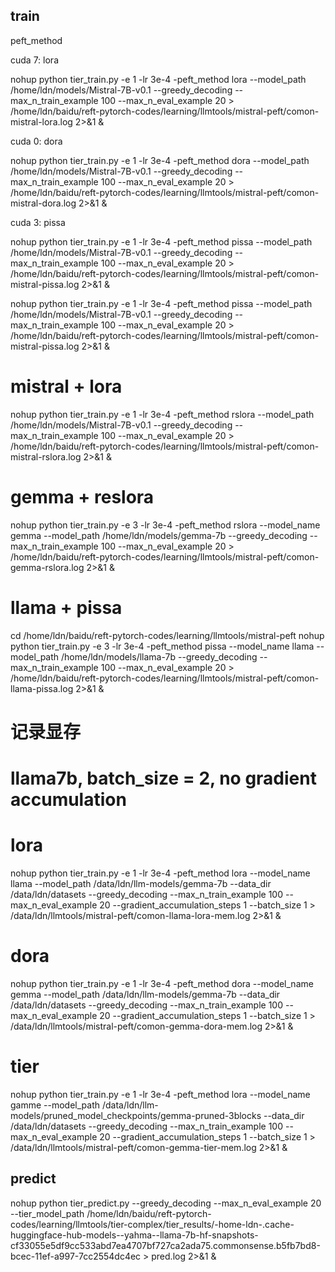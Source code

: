 
## train


peft_method


cuda 7: lora

nohup python tier_train.py -e 1 -lr 3e-4 -peft_method lora --model_path /home/ldn/models/Mistral-7B-v0.1 --greedy_decoding --max_n_train_example 100 --max_n_eval_example 20  > /home/ldn/baidu/reft-pytorch-codes/learning/llmtools/mistral-peft/comon-mistral-lora.log 2>&1 &


cuda 0: dora

nohup python tier_train.py -e 1 -lr 3e-4 -peft_method dora --model_path /home/ldn/models/Mistral-7B-v0.1 --greedy_decoding --max_n_train_example 100 --max_n_eval_example 20  > /home/ldn/baidu/reft-pytorch-codes/learning/llmtools/mistral-peft/comon-mistral-dora.log 2>&1 &


cuda 3: pissa

nohup python tier_train.py -e 1 -lr 3e-4 -peft_method pissa --model_path /home/ldn/models/Mistral-7B-v0.1 --greedy_decoding --max_n_train_example 100 --max_n_eval_example 20  > /home/ldn/baidu/reft-pytorch-codes/learning/llmtools/mistral-peft/comon-mistral-pissa.log 2>&1 &

nohup python tier_train.py -e 1 -lr 3e-4 -peft_method pissa --model_path /home/ldn/models/Mistral-7B-v0.1 --greedy_decoding --max_n_train_example 100 --max_n_eval_example 20  > /home/ldn/baidu/reft-pytorch-codes/learning/llmtools/mistral-peft/comon-mistral-pissa.log 2>&1 &




# mistral + lora
nohup python tier_train.py -e 1 -lr 3e-4 -peft_method rslora --model_path /home/ldn/models/Mistral-7B-v0.1 --greedy_decoding --max_n_train_example 100 --max_n_eval_example 20  > /home/ldn/baidu/reft-pytorch-codes/learning/llmtools/mistral-peft/comon-mistral-rslora.log 2>&1 &


# gemma + reslora
nohup python tier_train.py -e 3 -lr 3e-4 -peft_method rslora --model_name gemma --model_path /home/ldn/models/gemma-7b  --greedy_decoding --max_n_train_example 100 --max_n_eval_example 20  > /home/ldn/baidu/reft-pytorch-codes/learning/llmtools/mistral-peft/comon-gemma-rslora.log 2>&1 &



# llama + pissa
cd /home/ldn/baidu/reft-pytorch-codes/learning/llmtools/mistral-peft
nohup python tier_train.py -e 3 -lr 3e-4 -peft_method pissa --model_name llama --model_path /home/ldn/models/llama-7b --greedy_decoding --max_n_train_example 100 --max_n_eval_example 20  > /home/ldn/baidu/reft-pytorch-codes/learning/llmtools/mistral-peft/comon-llama-pissa.log 2>&1 &


# 记录显存
# llama7b, batch_size = 2, no gradient accumulation
# lora 
nohup python tier_train.py -e 1 -lr 3e-4 -peft_method lora --model_name llama --model_path /data/ldn/llm-models/gemma-7b --data_dir /data/ldn/datasets --greedy_decoding --max_n_train_example 100 --max_n_eval_example 20 --gradient_accumulation_steps 1 --batch_size 1 > /data/ldn/llmtools/mistral-peft/comon-llama-lora-mem.log 2>&1 &

# dora

nohup python tier_train.py -e 1 -lr 3e-4 -peft_method dora --model_name gemma --model_path /data/ldn/llm-models/gemma-7b --data_dir /data/ldn/datasets --greedy_decoding --max_n_train_example 100 --max_n_eval_example 20 --gradient_accumulation_steps 1 --batch_size 1 > /data/ldn/llmtools/mistral-peft/comon-gemma-dora-mem.log 2>&1 &

# tier
nohup python tier_train.py -e 1 -lr 3e-4 -peft_method lora --model_name gamme --model_path /data/ldn/llm-models/pruned_model_checkpoints/gemma-pruned-3blocks --data_dir /data/ldn/datasets --greedy_decoding --max_n_train_example 100 --max_n_eval_example 20 --gradient_accumulation_steps 1 --batch_size 1 > /data/ldn/llmtools/mistral-peft/comon-gemma-tier-mem.log 2>&1 &















## predict
nohup python tier_predict.py --greedy_decoding --max_n_eval_example 20 --tier_model_path /home/ldn/baidu/reft-pytorch-codes/learning/llmtools/tier-complex/tier_results/-home-ldn-.cache-huggingface-hub-models--yahma--llama-7b-hf-snapshots-cf33055e5df9cc533abd7ea4707bf727ca2ada75.commonsense.b5fb7bd8-bcec-11ef-a997-7cc2554dc4ec > pred.log 2>&1 &



